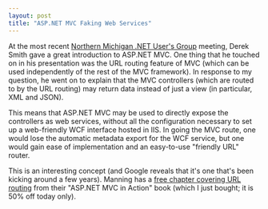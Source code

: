```yaml
---
layout: post
title: "ASP.NET MVC Faking Web Services"
---
```

At the most recent [Northern Michigan .NET User's Group](http://nmichigan.net/) meeting, Derek Smith gave a great introduction to ASP.NET MVC. One thing that he touched on in his presentation was the URL routing feature of MVC (which can be used independently of the rest of the MVC framework). In response to my question, he went on to explain that the MVC controllers (which are routed to by the URL routing) may return data instead of just a view (in particular, XML and JSON).



This means that ASP.NET MVC may be used to directly expose the controllers as web services, without all the configuration necessary to set up a web-friendly WCF interface hosted in IIS. In going the MVC route, one would lose the automatic metadata export for the WCF service, but one would gain ease of implementation and an easy-to-use "friendly URL" router.



This is an interesting concept (and Google reveals that it's one that's been kicking around a few years). Manning has a [free chapter covering URL routing](http://www.manning.com/palermo/) from their "ASP.NET MVC in Action" book (which I just bought; it is 50% off today only).

